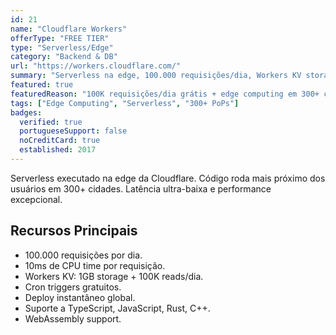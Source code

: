 ```yaml
---
id: 21
name: "Cloudflare Workers"
offerType: "FREE TIER"
type: "Serverless/Edge"
category: "Backend & DB"
url: "https://workers.cloudflare.com/"
summary: "Serverless na edge, 100.000 requisições/dia, Workers KV storage, Durable Objects."
featured: true
featuredReason: "100K requisições/dia grátis + edge computing em 300+ cidades globalmente"
tags: ["Edge Computing", "Serverless", "300+ PoPs"]
badges:
  verified: true
  portugueseSupport: false
  noCreditCard: true
  established: 2017
---
```


Serverless executado na edge da Cloudflare. Código roda mais próximo dos usuários em 300+ cidades. Latência ultra-baixa e performance excepcional.

## Recursos Principais

- 100.000 requisições por dia.
- 10ms de CPU time por requisição.
- Workers KV: 1GB storage + 100K reads/dia.
- Cron triggers gratuitos.
- Deploy instantâneo global.
- Suporte a TypeScript, JavaScript, Rust, C++.
- WebAssembly support.
